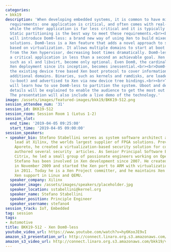 ```yaml
---
categories:
- bkk19
description: 'When developing embedded systems, it is common to have mixed-criticality
  requirements: one application is critical, and often comes with real-time requirements,
  while the other application is far less critical and it is typically based on Linux.
  Static partitioning is the best way to meet these requirements.<br><br>This talk
  will introduce Dom0-less: a brand new way of using Xen to build mixed-criticality
  solutions. Dom0-less is a Xen feature that adds a novel approach to static partitioning
  based on virtualization. It allows multiple domains to start at boot time directly
  from the Xen hypervisor, decreasing boot times dramatically. Dom0-less makes booting
  a critical application in less than a second an achievable goal. Xen userspace tools,
  such as xl and libvirt, become only optional. Even Dom0, the cardinal point of every
  Xen deployment since its inception, becomes inessential.<br><br>Dom0-less extends
  the existing device tree based Xen boot protocol to cover information required by
  additional domains. Binaries, such as kernels and ramdisks, are loaded by the bootloader
  (u-boot) and advertised to Xen via new device tree bindings.<br><br>The audience
  will learn how to use Dom0-less to partition the system. Uboot and device tree configuration
  details will be explained to enable the audience to get the most out of this feature.
  The presentation will also include a live demo of the technology.'
image: /assets/images/featured-images/bkk19/BKK19-512.png
session_attendee_num: '31'
session_id: BKK19-512
session_room: Session Room 1 (Lotus 1-2)
session_slot:
  end_time: '2019-04-05 09:25:00'
  start_time: '2019-04-05 09:00:00'
session_speakers:
- speaker_bio: Stefano Stabellini serves as system software architect and virtualization
    lead at Xilinx, the worlds largest supplier of FPGA solutions. Previously, at
    Aporeto, he created a virtualization-based security solution for containers and
    authored several security  articles. As Senior Principal Software Engineer in
    Citrix, he led a small group of passionate engineers working on Open Source projects.
    Stefano has been involved in Xen development since 2007. He created libxenlight
    in November 2009 and started the Xen port to ARM with virtualization extensions
    in 2011. Today he is a Xen Project committer, and he maintains Xen on ARM and
    Xen support in Linux and QEMU.
  speaker_company: Xilinx
  speaker_image: /assets/images/speakers/placeholder.jpg
  speaker_location: sstabellini@kernel.org
  speaker_name: Stefano Stabellini
  speaker_position: Principle Engineer
  speaker_username: stefano4
session_track: IoT, Embedded
tag: session
tags:
- Automotive
title: BKK19-512 - Xen Dom0-less
youtube_video_url: https://www.youtube.com/watch?v=hy6KooJE9vI
amazon_s3_presentation_url: http://connect.linaro.org.s3.amazonaws.com/bkk19/presentations/bkk19-512.pdf
amazon_s3_video_url: http://connect.linaro.org.s3.amazonaws.com/bkk19/videos/bkk19-512.mp4
---
```

